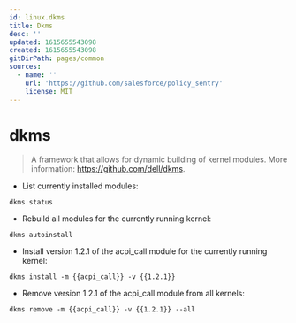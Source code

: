 ```yaml
---
id: linux.dkms
title: Dkms
desc: ''
updated: 1615655543098
created: 1615655543098
gitDirPath: pages/common
sources:
  - name: ''
    url: 'https://github.com/salesforce/policy_sentry'
    license: MIT
---
```

# dkms

> A framework that allows for dynamic building of kernel modules.
> More information: <https://github.com/dell/dkms>.

- List currently installed modules:

`dkms status`

- Rebuild all modules for the currently running kernel:

`dkms autoinstall`

- Install version 1.2.1 of the acpi_call module for the currently running kernel:

`dkms install -m {{acpi_call}} -v {{1.2.1}}`

- Remove version 1.2.1 of the acpi_call module from all kernels:

`dkms remove -m {{acpi_call}} -v {{1.2.1}} --all`

